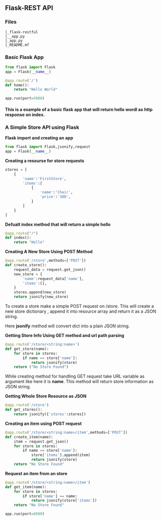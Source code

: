 ## Flask-REST API

### Files

    |_flask-restful
    |__app.py
    |_app.py
    |_README.mf

### Basic Flask App
```python
from flask import Flask
app = Flask(__name__)

@app.route('/')
def home():
    return "Hello World"

app.run(port=5000)
```

#### This is a example of a basic flask app that will return hello wordl as http response on index.

### A Simple Store API using Flask
 **Flask import and creating an app**
```python
from flask import Flask,jsonify,request
app = Flask(__name__)
```
**Creating a resourse for store requests**
```python
stores = [
    {
        'name':'FirstStore',
        'items':[
            {
                'name':'Chair',
                'price':'300',
            }
        ]
    }
]
```
**Defualt index method that will return a simple hello**
```python
@app.route("/")
def index():
    return "Hello"
```
**Creating A New Store Using POST Method**
```python
@app.route('/store',methods=['POST'])
def create_store():
    request_data = request.get_json()
    new_store = {
        'name':request_data['name'],
        'items':[],
    }
    stores.append(new_store)
    return jsonify(new_store)
```
To create a store make a simple POST request on /store. This will create a new store dictionary , append it into resource array and return it as a JSON string.

Here **jsonify** method will convert dict into a plain JSON string.

**Getting Store Info Using GET method and url path parsing**
```python
@app.route('/store/<string:name>')
def get_store(name):
    for store in stores:
        if name == store['name']:
            return jsonify(store)
    return ("No Store Found")
```

While creating method for handling GET request take URL variable as argument like here it is **name**. This method will return store information as JSON string.

**Getting Whole Store Resource as JSON**
```python
@app.route('/store')
def get_stores():
    return jsonify({'stores':stores})
```
**Creating an item using POST request**
```python
@app.route('/store/<string:name>/item',methods=['POST'])
def create_item(name):
    item = request.get_json()
    for store in stores:
        if name == store['name']:
            store['items'].append(item)
            return jsonify(store)
    return "No Store Found"
```
**Request an item from an store**
```python
@app.route('/store/<string:name>/item')
def get_item(name):
    for store in stores:
        if store['name'] == name:
            return jsonify(store['items'])
    return "No Store Found"

app.run(port=8080)

```
